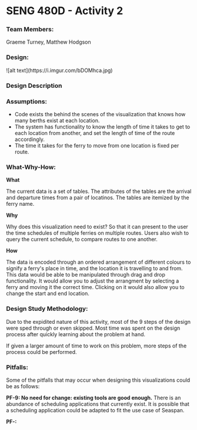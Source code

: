 
<h1>SENG 480D - Activity 2</h1>

<h3>Team Members:</h3>
Graeme Turney, Matthew Hodgson

<h3>Design:</h3>
![alt text](https://i.imgur.com/bDOMhca.jpg)

<p/>
<h3>Design Description</h3>

<h3>Assumptions:</h3>

<ul>
  <li>Code exists the behind the scenes of the visualization that knows how many berths exist at each location.</li>
  <li>The system has functionality to know the length of time it takes to get to each location from another, and set the length of time of the route accordingly.</li>
  <li>The time it takes for the ferry to move from one location is fixed per route.</li>
</ul>

<h3>What-Why-How:</h3>

<p><b>What</b></p>
<p>The current data is a set of tables. The attributes of the tables are the arrival and departure times from a pair of locatinos. The tables are itemized by the ferry name.</p>
<p><b>Why</b></p>
<p>Why does this visualization need to exist? So that it can present to the user the time schedules of multiple ferries on multiple routes. Users also wish to query the current schedule, to compare routes to one another.</p>
<p><b>How</b></p>
<p>The data is encoded through an ordered arrangement of different colours to signify a ferry's place in time, and the location it is travelling to and from. This data would be able to be manipulated through drag and drop functionality. It would allow you to adjust the arrangment by selecting a ferry and moving it the correct time. Clicking on it would also allow you to change the start and end location.</p>

<h3>Design Study Methodology:</h3>

<p>Due to the expidited nature of this activity, most of the 9 steps of the design were sped through or even skipped. Most time was spent on the design process after quickly learning about the problem at hand.</p>
<p>If given a larger amount of time to work on this problem, more steps of the process could be performed.</p>

<h3>Pitfalls:</h3>

<p>Some of the pitfalls that may occur when designing this visualizations could be as follows:</p>

<p><b>PF-9: No need for change: existing tools are good enough.</b> There is an abundance of scheduling applications that currently exist. It is possible that a scheduling application could be adapted to fit the use case of Seaspan.</p>

<p><b>PF-: </b> </p>
